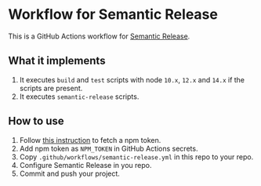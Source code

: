 # Workflow for Semantic Release

This is a GitHub Actions workflow for [Semantic Release][@GH/semantic-release].

## What it implements
1. It executes `build` and `test` scripts with node `10.x`, `12.x` and `14.x` if the scripts are present.
2. It executes `semantic-release` scripts.

## How to use
1. Follow [this instruction][@NPM/doc/token] to fetch a npm token.
2. Add npm token as `NPM_TOKEN` in GitHub Actions secrets.
3. Copy `.github/workflows/semantic-release.yml` in this repo to your repo.
4. Configure Semantic Release in you repo.
5. Commit and push your project.

[@GH/semantic-release]: https://github.com/semantic-release/semantic-release
[@NPM/doc/token]: https://docs.npmjs.com/creating-and-viewing-authentication-tokens
